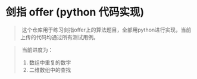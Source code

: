 #  剑指 offer (python 代码实现)


>  这个仓库用于练习剑指offer上的算法题目，全部用python进行实现，当前上传的代码均通过所有测试用例。     

>  当前进度为：     
> 1. 数组中重复的数字     
> 2. 二维数组中的查找     

